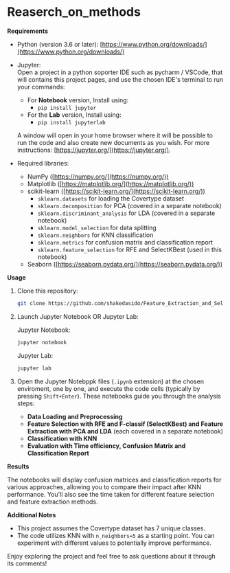 # Reaserch_on_methods

**Requirements**

* Python (version 3.6 or later): [https://www.python.org/downloads/](https://www.python.org/downloads/)
* Jupyter:  
  Open a project in a python soporter IDE such as pycharm / VSCode, that will contains this project pages, and use the chosen IDE's terminal to run your commands:
  * For **Notebook** version, Install using:
    * `pip install jupyter`  
  * For the **Lab** version, Install using:
    * `pip install jupyterlab`
  
  A window will open in your home browser where it will be possible to run the code and also create new documents as you wish. For more instructions: [https://jupyter.org/](https://jupyter.org/).  
* Required libraries:
    * NumPy ([https://numpy.org/](https://numpy.org/))
    * Matplotlib ([https://matplotlib.org/](https://matplotlib.org/))
    * scikit-learn ([https://scikit-learn.org/](https://scikit-learn.org/))
        * `sklearn.datasets` for loading the Covertype dataset
        * `sklearn.decomposition` for PCA (covered in a separate notebook)
        * `sklearn.discriminant_analysis` for LDA (covered in a separate notebook)
        * `sklearn.model_selection` for data splitting
        * `sklearn.neighbors` for KNN classification
        * `sklearn.metrics` for confusion matrix and classification report
        * `sklearn.feature_selection` for RFE and SelectKBest (used in this notebook)
    * Seaborn ([https://seaborn.pydata.org/](https://seaborn.pydata.org/))

**Usage**

1. Clone this repository:

   ```bash
   git clone https://github.com/shakedasido/Feature_Extraction_and_Selection_methods
   ```

2. Launch Jupyter Notebook OR Jupyter Lab:

   Jupyter Notebook:

   ```bash
   jupyter notebook
   ```

   Jupyter Lab:


   ```bash
   jupyter lab
   ```

4. Open the Jupyter Notebppk files (`.ipynb` extension) at the chosen enviroment, one by one, and execute the code cells (typically by pressing `Shift+Enter`). These notebooks guide you through the analysis steps:
    * **Data Loading and Preprocessing**
    * **Feature Selection with RFE and F-classif (SelectKBest) and Feature Extraction with PCA and LDA** (each covered in a separate notebook)
    * **Classification with KNN**
    * **Evaluation with Time efficiency, Confusion Matrix and Classification Report**

**Results**

The notebooks will display confusion matrices and classification reports for various approaches, allowing you to compare their impact after KNN performance. You'll also see the time taken for different feature selection and feature extraction methods. 

**Additional Notes**

* This project assumes the Covertype dataset has 7 unique classes.
* The code utilizes KNN with `n_neighbors=5` as a starting point. You can experiment with different values to potentially improve performance.

Enjoy exploring the project and feel free to ask questions about it through its comments! 

